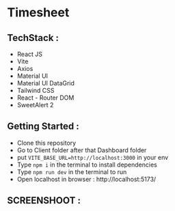 # Timesheet

## TechStack :

- React JS
- Vite
- Axios
- Material UI
- Material UI DataGrid
- Tailwind CSS
- React - Router DOM
- SweetAlert 2

## Getting Started :

- Clone this repository
- Go to Client folder after that Dashboard folder
- put `VITE_BASE_URL=http://localhost:3000` in your env
- Type `npm i` in the terminal to install dependencies
- Type `npm run dev` in the terminal to run
- Open localhost in browser : http://localhost:5173/



## SCREENSHOOT : 
